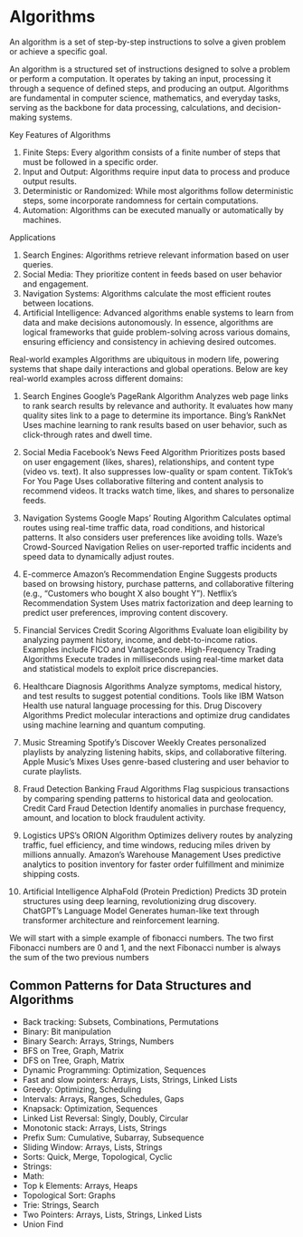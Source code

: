 # Algorithms

An algorithm is a set of step-by-step instructions to solve a given problem or achieve a specific goal.

An algorithm is a structured set of instructions designed to solve a problem or perform a computation. It operates by taking an input, processing it through a sequence of defined steps, and producing an output. Algorithms are fundamental in computer science, mathematics, and everyday tasks, serving as the backbone for data processing, calculations, and decision-making systems.

Key Features of Algorithms

 1. Finite Steps: Every algorithm consists of a finite number of steps that must be followed in a specific order.
 2. Input and Output: Algorithms require input data to process and produce output results.
 3. Deterministic or Randomized: While most algorithms follow deterministic steps, some incorporate randomness for certain computations.
 4. Automation: Algorithms can be executed manually or automatically by machines.

Applications

 1. Search Engines: Algorithms retrieve relevant information based on user queries.
 2. Social Media: They prioritize content in feeds based on user behavior and engagement.
 3. Navigation Systems: Algorithms calculate the most efficient routes between locations.
 4. Artificial Intelligence: Advanced algorithms enable systems to learn from data and make decisions autonomously.
In essence, algorithms are logical frameworks that guide problem-solving across various domains, ensuring efficiency and consistency in achieving desired outcomes.

Real-world examples
Algorithms are ubiquitous in modern life, powering systems that shape daily interactions and global operations. Below are key real-world examples across different domains:

1. Search Engines
Google’s PageRank Algorithm
Analyzes web page links to rank search results by relevance and authority. It evaluates how many quality sites link to a page to determine its importance.
Bing’s RankNet
Uses machine learning to rank results based on user behavior, such as click-through rates and dwell time.

2. Social Media
Facebook’s News Feed Algorithm
Prioritizes posts based on user engagement (likes, shares), relationships, and content type (video vs. text). It also suppresses low-quality or spam content.
TikTok’s For You Page
Uses collaborative filtering and content analysis to recommend videos. It tracks watch time, likes, and shares to personalize feeds.

3. Navigation Systems
Google Maps’ Routing Algorithm
Calculates optimal routes using real-time traffic data, road conditions, and historical patterns. It also considers user preferences like avoiding tolls.
Waze’s Crowd-Sourced Navigation
Relies on user-reported traffic incidents and speed data to dynamically adjust routes.

4. E-commerce
Amazon’s Recommendation Engine
Suggests products based on browsing history, purchase patterns, and collaborative filtering (e.g., “Customers who bought X also bought Y”).
Netflix’s Recommendation System
Uses matrix factorization and deep learning to predict user preferences, improving content discovery.

5. Financial Services
Credit Scoring Algorithms
Evaluate loan eligibility by analyzing payment history, income, and debt-to-income ratios. Examples include FICO and VantageScore.
High-Frequency Trading Algorithms
Execute trades in milliseconds using real-time market data and statistical models to exploit price discrepancies.

6. Healthcare
Diagnosis Algorithms
Analyze symptoms, medical history, and test results to suggest potential conditions. Tools like IBM Watson Health use natural language processing for this.
Drug Discovery Algorithms
Predict molecular interactions and optimize drug candidates using machine learning and quantum computing.

7. Music Streaming
Spotify’s Discover Weekly
Creates personalized playlists by analyzing listening habits, skips, and collaborative filtering.
Apple Music’s Mixes
Uses genre-based clustering and user behavior to curate playlists.

8. Fraud Detection
Banking Fraud Algorithms
Flag suspicious transactions by comparing spending patterns to historical data and geolocation.
Credit Card Fraud Detection
Identify anomalies in purchase frequency, amount, and location to block fraudulent activity.

9. Logistics
UPS’s ORION Algorithm
Optimizes delivery routes by analyzing traffic, fuel efficiency, and time windows, reducing miles driven by millions annually.
Amazon’s Warehouse Management
Uses predictive analytics to position inventory for faster order fulfillment and minimize shipping costs.

10. Artificial Intelligence
AlphaFold (Protein Prediction)
Predicts 3D protein structures using deep learning, revolutionizing drug discovery.
ChatGPT’s Language Model
Generates human-like text through transformer architecture and reinforcement learning.

We will start with a simple example of fibonacci numbers. The two first Fibonacci numbers are 0 and 1, and the next Fibonacci number is always the sum of the two previous numbers

## Common Patterns for Data Structures and Algorithms

- Back tracking: Subsets, Combinations, Permutations
- Binary: Bit manipulation
- Binary Search: Arrays, Strings, Numbers
- BFS on Tree, Graph, Matrix
- DFS on Tree, Graph, Matrix
- Dynamic Programming: Optimization, Sequences
- Fast and slow pointers: Arrays, Lists, Strings, Linked Lists
- Greedy: Optimizing, Scheduling
- Intervals: Arrays, Ranges, Schedules, Gaps
- Knapsack: Optimization, Sequences
- Linked List Reversal: Singly, Doubly, Circular
- Monotonic stack: Arrays, Lists, Strings
- Prefix Sum: Cumulative, Subarray, Subsequence
- Sliding Window: Arrays, Lists, Strings
- Sorts: Quick, Merge, Topological, Cyclic
- Strings:
- Math:
- Top k Elements: Arrays, Heaps
- Topological Sort: Graphs
- Trie: Strings, Search
- Two Pointers: Arrays, Lists, Strings, Linked Lists
- Union Find
